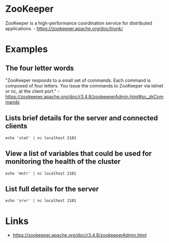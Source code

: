 # ZooKeeper

ZooKeeper is a high-performance coordination service for distributed applications. - <https://zookeeper.apache.org/doc/trunk/>

# Examples

## The four letter words

"ZooKeeper responds to a small set of commands. Each command is composed of four letters. You issue the commands to ZooKeeper via telnet or nc, at the client port." - <https://zookeeper.apache.org/doc/r3.4.8/zookeeperAdmin.html#sc_zkCommands>

## Lists brief details for the server and connected clients

`echo 'stat' | nc localhost 2181`

## View a list of variables that could be used for monitoring the health of the cluster

`echo 'mntr' | nc localhost 2181`

## List full details for the server

`echo 'srvr' | nc localhost 2181`

# Links

- <https://zookeeper.apache.org/doc/r3.4.8/zookeeperAdmin.html>
